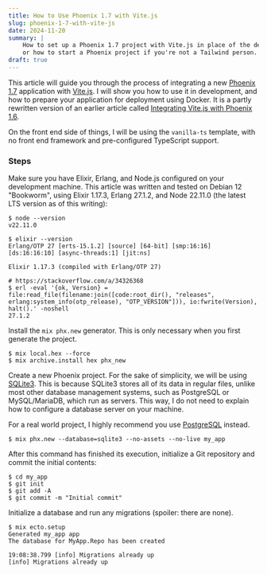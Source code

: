 ```yaml
---
title: How to Use Phoenix 1.7 with Vite.js
slug: phoenix-1-7-with-vite-js
date: 2024-11-20
summary: |
    How to set up a Phoenix 1.7 project with Vite.js in place of the default setup,
    or how to start a Phoenix project if you're not a Tailwind person.
draft: true
---
```


This article will guide you through the process of integrating a new [Phoenix 1.7](https://www.phoenixframework.org/) application with [Vite.js](https://vite.dev/). I will show you how to use it in development, and how to prepare your application for deployment using Docker.
It is a partly rewritten version of an earlier article called [Integrating Vite.js with Phoenix 1.6](/blog/integrating-vite-js-with-phoenix-1-6/).

On the front end side of things, I will be using the `vanilla-ts` template, with no front end framework and pre-configured TypeScript support.

### Steps

Make sure you have Elixir, Erlang, and Node.js configured on your development machine.
This article was written and tested on Debian 12 "Bookworm", using Elixir 1.17.3, Erlang 27.1.2, and Node 22.11.0 (the latest LTS version as of this writing):

```shell
$ node --version
v22.11.0

$ elixir --version
Erlang/OTP 27 [erts-15.1.2] [source] [64-bit] [smp:16:16] [ds:16:16:10] [async-threads:1] [jit:ns]

Elixir 1.17.3 (compiled with Erlang/OTP 27)

# https://stackoverflow.com/a/34326368
$ erl -eval '{ok, Version} = file:read_file(filename:join([code:root_dir(), "releases", erlang:system_info(otp_release), "OTP_VERSION"])), io:fwrite(Version), halt().' -noshell
27.1.2
```

Install the `mix phx.new` generator. This is only necessary when you first generate the project.

```shell
$ mix local.hex --force
$ mix archive.install hex phx_new
```

Create a new Phoenix project. For the sake of simplicity, we will be using [SQLite3](https://www.sqlite.org/index.html). This is because SQLite3 stores all of its data in regular files, unlike most other database management systems, such as PostgreSQL or MySQL/MariaDB, which run as servers. This way, I do not need to explain how to configure a database server on your machine.

For a real world project, I highly recommend you use [PostgreSQL](https://www.postgresql.org/) instead.

```shell
$ mix phx.new --database=sqlite3 --no-assets --no-live my_app
```

After this command has finished its execution, initialize a Git repository and commit the initial contents:

```shell
$ cd my_app
$ git init
$ git add -A
$ git commit -m "Initial commit"
```

Initialize a database and run any migrations (spoiler: there are none).

```shell
$ mix ecto.setup
Generated my_app app
The database for MyApp.Repo has been created

19:08:38.799 [info] Migrations already up
[info] Migrations already up
```
